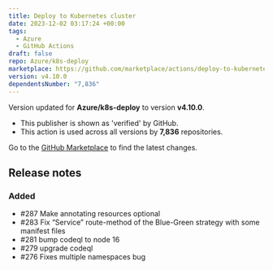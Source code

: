 ```yaml
---
title: Deploy to Kubernetes cluster
date: 2023-12-02 03:17:24 +00:00
tags:
  - Azure
  - GitHub Actions
draft: false
repo: Azure/k8s-deploy
marketplace: https://github.com/marketplace/actions/deploy-to-kubernetes-cluster
version: v4.10.0
dependentsNumber: "7,836"
---
```



Version updated for **Azure/k8s-deploy** to version **v4.10.0**.
- This publisher is shown as 'verified' by GitHub.
- This action is used across all versions by **7,836** repositories.

Go to the [GitHub Marketplace](https://github.com/marketplace/actions/deploy-to-kubernetes-cluster) to find the latest changes.

## Release notes

### Added

-  #287 Make annotating resources optional
-  #283 Fix “Service” route-method of the Blue-Green strategy with some manifest files
-  #281 bump codeql to node 16
-  #279 upgrade codeql
-  #276 Fixes multiple namespaces bug
